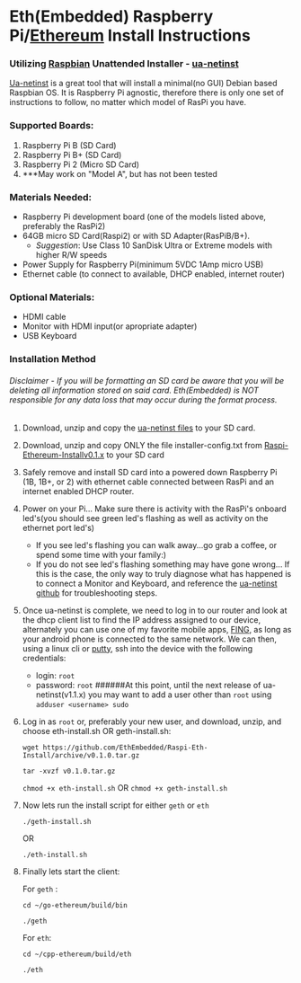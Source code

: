 # Eth(Embedded) Raspberry Pi/[Ethereum](https://www.ethereum.org/) Install Instructions
### Utilizing [Raspbian](http://www.raspbian.org/) Unattended Installer - [ua-netinst](https://github.com/debian-pi/raspbian-ua-netinst)

[Ua-netinst](https://github.com/debian-pi/raspbian-ua-netinst) is a great tool that will install a minimal(no GUI) Debian based Raspbian OS.  It is Raspberry Pi agnostic, therefore there is only one set of instructions to follow, no matter which model of RasPi you have.

### Supported Boards:
  1. Raspberry Pi B (SD Card)
  2. Raspberry Pi B+ (SD Card)
  3. Raspberry Pi 2 (Micro SD Card)
  4. ***May work on "Model A", but has not been tested

### Materials Needed:
- Raspberry Pi development board (one of the models listed above, preferably the RasPi2)
- 64GB micro SD Card(Raspi2) or with SD Adapter(RasPiB/B+).  
	- *Suggestion*: Use Class 10 SanDisk Ultra or Extreme models with higher R/W speeds
- Power Supply for Raspberry Pi(minimum 5VDC 1Amp micro USB)
- Ethernet cable (to connect to available, DHCP enabled, internet router)
  
### Optional Materials:
- HDMI cable
- Monitor with HDMI input(or apropriate adapter)
- USB Keyboard

### Installation Method 
###### *Disclaimer* - If you will be formatting an SD card be aware that you will be deleting all information stored on said card.  Eth(Embedded) is *NOT*  responsible for any data loss that may occur during the format process.

1. Download, unzip and copy the [ua-netinst files](https://github.com/debian-pi/raspbian-ua-netinst/releases/) to your SD card.
2. Download, unzip and copy ONLY the file installer-config.txt from [Raspi-Ethereum-Installv0.1.x](https://github.com/EthEmbedded/Raspi-Eth-Install/releases/) to your SD card
3. Safely remove and install SD card into a powered down Raspberry Pi (1B, 1B+, or 2) with ethernet cable connected between RasPi and an internet enabled DHCP router.
4. Power on your Pi... Make sure there is activity with the RasPi's onboard led's(you should see green led's flashing as well as activity on the ethernet port led's)

	- If you see led's flashing you can walk away...go grab a coffee, or spend some time with your family:)
	- If you do not see led's flashing something may have gone wrong... If this is the case, the only way to truly	diagnose what has happened is to connect a Monitor and Keyboard, and reference the [ua-netinst 				github](https://github.com/debian-pi/raspbian-ua-netinst) for troubleshooting steps.
5. Once ua-netinst is complete, we need to log in to our router and look at the dhcp client list to find the IP address assigned to our device, alternately you can use one of my favorite mobile apps, [FING](https://play.google.com/store/apps/details?id=com.overlook.android.fing&hl=en), as long as your android phone is connected to the same network. We can then, using a linux cli or [putty](http://www.putty.org/), ssh into the device with the following credentials:
	
	- login:	`root`
	- password:	`root`
######At this point, until the next release of ua-netinst(v1.1.x) you may want to add a user other than `root` using `adduser <username> sudo`
6. Log in as `root` or, preferably your new user, and download, unzip, and choose eth-install.sh OR geth-install.sh:

	`wget https://github.com/EthEmbedded/Raspi-Eth-Install/archive/v0.1.0.tar.gz`

	`tar -xvzf v0.1.0.tar.gz`

	`chmod +x eth-install.sh` OR `chmod +x geth-install.sh`
	
7. Now lets run the install script for either `geth` or `eth`

	`./geth-install.sh`
	
	OR
	
	`./eth-install.sh`
	
8. Finally lets start the client:

	For `geth` :
	
	`cd ~/go-ethereum/build/bin`
	
	`./geth`
	
	For `eth`:
	
	`cd ~/cpp-ethereum/build/eth`
	
	`./eth`
